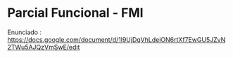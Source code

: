 # Parcial Funcional - FMI

Enunciado : https://docs.google.com/document/d/1l9UjDqVhLdeiON6rtXf7EwGU5JZvN2TWu5AJQzVmSwE/edit